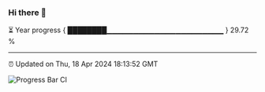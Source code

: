 ### Hi there 👋

⏳ Year progress { ████████▁▁▁▁▁▁▁▁▁▁▁▁▁▁▁▁▁▁▁▁▁▁ } 29.72 %

---

⏰ Updated on Thu, 18 Apr 2024 18:13:52 GMT

![Progress Bar CI](https://github.com/liununu/liununu/workflows/Progress%20Bar%20CI/badge.svg)
